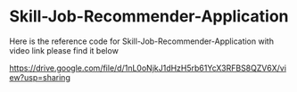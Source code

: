 # Skill-Job-Recommender-Application
Here is the reference code for Skill-Job-Recommender-Application with video link please find it below

https://drive.google.com/file/d/1nL0oNjkJ1dHzH5rb61YcX3RFBS8QZV6X/view?usp=sharing
